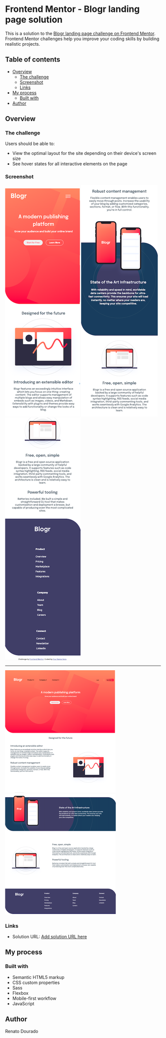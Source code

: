 # Frontend Mentor - Blogr landing page solution

This is a solution to the [Blogr landing page challenge on Frontend Mentor](https://www.frontendmentor.io/challenges/blogr-landing-page-EX2RLAApP). Frontend Mentor challenges help you improve your coding skills by building realistic projects. 

## Table of contents

- [Overview](#overview)
  - [The challenge](#the-challenge)
  - [Screenshot](#screenshot)
  - [Links](#links)
- [My process](#my-process)
  - [Built with](#built-with)
- [Author](#author)


## Overview

### The challenge

Users should be able to:

- View the optimal layout for the site depending on their device's screen size
- See hover states for all interactive elements on the page

### Screenshot
![](./design/blogr-mobile-1.png)
![](./design/blogr-mobile-2.png)
![](./design/blurg-mobile-3.png)

<hr>

![](./design/blogr-desktop-1.png)
![](./design/blogr-desktop-2.png)  


### Links

- Solution URL: [Add solution URL here](https://your-solution-url.com)

## My process

### Built with

- Semantic HTML5 markup
- CSS custom properties
- Sass
- Flexbox
- Mobile-first workflow
- JavaScript


## Author

Renato Dourado
